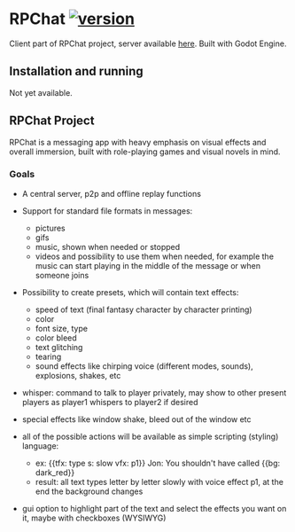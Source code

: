 # RPChat [![version](https://img.shields.io/badge/version-pre--alpha-red)]()
Client part of RPChat project, server available [here](https://github.com/Fruktus/RPGC-Server). Built with Godot Engine.

## Installation and running
Not yet available.

## RPChat Project
RPChat is a messaging app with heavy emphasis on visual effects and overall immersion, built with role-playing games 
and visual novels in mind.

### Goals
- A central server, p2p and offline replay functions
- Support for standard file formats in messages:
	- pictures
	- gifs
	- music, shown when needed or stopped
	- videos
	and possibility to use them when needed, for example the music can start playing in the middle of the message or when someone joins

- Possibility to create presets, which will contain text effects:
    - speed of text (final fantasy character by character printing)
    - color
    - font size, type
    - color bleed
    - text glitching
    - tearing
    - sound effects like chirping voice (different modes, sounds), explosions, shakes, etc

- whisper: command to talk to player privately, may show to other present players as player1 whispers to player2 if desired

- special effects like window shake, bleed out of the window etc

- all of the possible actions will be available as simple scripting (styling) language:
    - ex: \{\{tfx: type s: slow vfx: p1}} Jon: You shouldn't have called \{\{bg: dark_red}}
    - result: all text types letter by letter slowly with voice effect p1, at the end the background changes

- gui option to highlight part of the text and select the effects you want on it, maybe with checkboxes (WYSIWYG)
